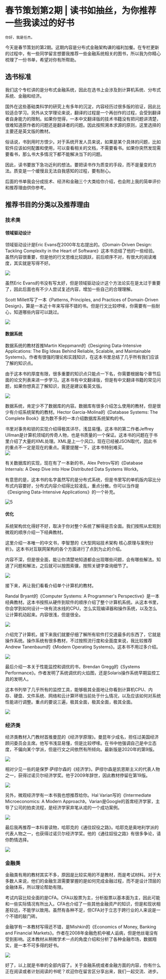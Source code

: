 # 春节策划第2期 | 读书如抽丝，为你推荐一些我读过的好书

    你好，我是任杰。

今天是春节策划的第2期。这期内容是分布式金融架构课的福利加餐。在专栏更新的过程中，有一些同学留言想要我推荐一些金融系统相关的图书，所以我为你精心梳理了一份书单，希望对你有所帮助。

## 选书标准

我们这个专栏讲的是分布式金融系统，因此在选书上会涉及到计算机系统、分布式系统、金融和经济。

国外在这些基础类科学的研究上有多年的沉淀，内容经历过很多版的验证，因此比较适合学习。另外从文学理论来说，翻译的过程是一个再创作的过程，会受到翻译者自身能力的限制。如果你觉得，一本中文翻译版的技术书籍没有把问题讲清楚，很难知道原作者的问题还是翻译者的问题。因此按照溯本求源的原则，这里选择的主要还是英文版的教材。

俗话说，书到用时方恨少。对于系统开发人员来说，如果是某个具体的问题，比如软件应该如何配置和使用，可以查看相关的文档，不需要看书。如果你突然发现需要看书，那么书大多情况下都不能解决当下的问题。

因此，读书要放下急功近利的想法。要把读书作为质变的手段，而不是量变的方法。质变是一个缓慢且无法自我感知的过程，要有耐心。

后面的书单我会分成技术、经济和金融三个大类给你介绍，也会附上我的简单评价和推荐理由供你参考。

## 推荐书目的分类以及推荐理由

### 技术类

#### 领域驱动设计

领域驱动设计是Eric Evans在2000年左右提出的。《Domain-Driven Design: Tackling Complexity in the Heart of Software》这本书总结了他的一些经验。虽然内容很重要，但是他的行文思维比较跳跃，前后顺序不对，有很大的阅读难度，其实就是写得不好。

![](https://static001.geekbang.org/resource/image/f8/40/f890a0dbfc66dd6d588609866fea9a40.jpg)

虽然Eric Evans的书没有写太好，但是领域驱动设计这个方法论实在是太过于重要了，因此后面也有不少人尝试复述内容，增加一些自己的合理理解。

Scott Millett写了一本《Patterns, Principles, and Practices of Domain-Driven Design》，算是一本近十年来写得不错的书。但是行文比较啰嗦，你需要有一些耐心，知道哪些内容可以跳过。

![](https://static001.geekbang.org/resource/image/ff/ef/ffc48a92b97b23e027cb098bde7f82ef.jpg)

#### 数据系统

数据系统的教材首推Martin Kleppmann的《Designing Data-Intensive Applications: The Big Ideas Behind Reliable, Scalable, and Maintainable Systems》。作者有很强的理论和实践知识，在这本书里总结了几乎所有我们应该了解的知识点。

由于这本书的厚度有限，很多重要的知识点只能点一下名，你需要根据每个章节后面的论文列表来进一步学习。这本书有中文翻译版，但是有中文翻译书籍的常见问题，如果你想真正了解知识，我还是建议看英文版。

![](https://static001.geekbang.org/resource/image/ab/03/ab014db880858381a22772ce31ff0b03.jpg)

数据系统，肯定少不了数据库的内容。数据库有很多介绍怎么使用的教材，但是很少有介绍系统架构的教材。Hector Garcia-Molina的《Database Systems: The Complete Book》是为数不多的一本介绍数据库系统架构的书。

书里对事务和锁的实现介绍得极其详尽，浅显易懂。这本书的第二作者Jeffrey Ullman是计算机领域的传奇人物，也是书质量的一个保证。这本书的问题在于书里介绍了大量的XML处理。XML是上一个风口，现在已经被JSON取代，因此书的重点不一定是现在的重点。需要提醒一下，这本书特别难买。  
![](https://static001.geekbang.org/resource/image/9a/2e/9a510cbf403b26133bf19f6c2f7b0f2e.jpg)

有关数据库的实现，现在有了一本新的书，Alex Petrov写的《Database Internals: A Deep Dive into How Distributed Data Systems Work》。

有意思的是，这本书的名字虽然写的是分布式系统，但是书里写的单机版内容比分布式内容要好，分布式内容介绍得比较凌乱，重点分散。你可以当作是《Designing Data-Intensive Applications》的一个补充。

![5](https://static001.geekbang.org/resource/image/7f/63/7f74d3e07e20cc19c52b3f645c71b663.jpg)

#### 优化

系统架构优化得好不好，取决于你对整个系统了解得是否全面。我们按照从宏观到微观的顺序介绍一下经典教材。

这里介绍一本唯一的中文书，李智慧的《大型网站技术架构 核心原理与案例分析》。这本书对互联网架构的各个方面进行了点到为止的介绍。

内容不深，但是很全面，能让你清楚地知道都会出现哪些问题，会有哪些解法。知道了问题和解法，之后就可以按图索骥，按照关键字查询细节了。

![](https://static001.geekbang.org/resource/image/bb/d8/bb8384d8e1d7e76e8ff13ea6e5686dd8.jpg)

接下来，再让我们看看介绍单个计算机的教材。

Randal Bryant的《Computer Systems: A Programmer's Perspective》是一本经典教材。这本书按照从硬件到软件的顺序介绍了整个计算机系统。从这本书里，你会学到如何设计一块有流水线的CPU，怎么实现编译器和操作系统，以及怎么让计算机动起来。内容很浅，但是很全。

![](https://static001.geekbang.org/resource/image/97/2c/97a5538a9b1e5b5ab997b61433cb152c.jpg)

介绍完了计算机，接下来我们就要仔细了解所有软件打交道最多的东西了，它就是操作系统。操作系统有很多教材，不过按照流行度和全面度来说，我比较推荐Andrew Tanenbaum的《Modern Operating Systems》。这本书不用过多介绍。

![](https://static001.geekbang.org/resource/image/09/b1/09d98b6052aa3f216ff9bca4b254ccb1.jpg)

最后介绍一本关于性能监控和调优的书，Brendan Gregg的《Systems Performance》。作者发明了系统调优的火焰图，还是Solaris操作系统早期监控工具的发明人。

这本书列举了几乎所有的监控工具，能够极其全面地让你看到计算机CPU、内存、硬盘、文件系统、网络和云计算环境当前处于什么情况，以及应该如何对系统性能进行调整。重点的要说三遍，极其全面，极其全面，极其全面。

![](https://static001.geekbang.org/resource/image/8f/2a/8f8147yy2afc66868c91d1b21fyyf82a.jpg)

### 经济类

经济类教材入门教材首推曼昆的《经济学原理》。曼昆年少成名，担任过美国经济顾问委员会主席。他写书浅显易懂，但是比较啰嗦。在书中他强调自己是中立态度，不偏向某个学派，但是行文之间依然有所倾向。最新版是2020年的第9版。

![](https://static001.geekbang.org/resource/image/2a/65/2a65ea4b08213aab476406c13f6f2465.jpg)

相对少见一些的是保罗·萨缪尔森的《经济学》。萨缪尔森是凯恩斯主义的代表人物之一，获得过诺贝尔经济学奖。他于2009年辞世，因此教材停留在第19版。

![](https://static001.geekbang.org/resource/image/38/ec/38ba9d030ec4fcb9c3c06511720e0cec.jpg)

另外，微观经济学有一本书我也想推荐给你。Hal Varian写的《Intermediate Microeconomics: A Modern Approach》。Varian是Google的首席经济学家，主导了公司的拍卖流程，是经济学家弃笔从戎的一个成功案例。

![](https://static001.geekbang.org/resource/image/31/e8/316e75f741c7yy1a67dd83e34af5d2e8.jpg)

最后我再推荐一本科普读物，哈耶克的《通往奴役之路》。哈耶克是奥地利学派的代表人物之一，也获得过诺贝尔经济学奖。他的《通往奴役之路》有很多争论，请你酌情选择。

![](https://static001.geekbang.org/resource/image/7f/f0/7fa51796ccbc29ab8a6cf02a8e9e32f0.jpg)

### 金融类

金融类有用的教材其实不多，原因是比较实用的不是教材，而是考试材料。对于大多数人来说，他们的金融生涯需要掌握的是如何完成金融过程，而不是设计顶层的金融体系，所以理论帮助有限。

考试内容比较全面的是CFA。CFA以股票为主，分析股票以基本面为主，因此可能和一些实际情况有所出入。CFA也介绍了一些其他金融资产的知识，但是和现状相差较远，不能学以致用。虽然有各种不足，但CFA对于立志于跨行业的人来说是一个不错的敲门砖。

金融学有一本教材写得还不错，是Mishkin的《Economics of Money, Banking and Financial Markets》。作者在2008年金融危机中被人诟病，但是他丝毫没有受到影响。这本教材从稍微学术一点的角度介绍和分析了各种金融市场，数据翔实，是一本不可多得的好书。

![](https://static001.geekbang.org/resource/image/f2/1c/f219a1b559d5158cb5353358f3969c1c.jpg)

好了，以上就是书单的全部内容了。关于金融系统或者金融方面的内容，你有什么正在阅读或者计划阅读的书呢？欢迎你在留言区分享出来，我们一起交流、进步。
    